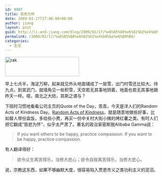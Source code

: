 ```yaml
---
id: 9987
title: 慈悲为怀
date: 2009-02-17T17:48:00+00:00
author: jiang
layout: post
guid: http://li-and-jiang.com/blog/2009/02/17/%e6%85%88%e6%82%b2%e4%b8%ba%e6%80%80/
permalink: /2009/02/17/%e6%85%88%e6%82%b2%e4%b8%ba%e6%80%80/
categories:
  - 生活
---
```

[<img style="border-right:0px;border-top:0px;border-left:0px;border-bottom:0px" height="64" alt="rak" src="http://byfiles.storage.msn.com/y1pm4z_6pUecHisRHPg-yJh52XeNtAgI9HX0UQel9yoLSRcrBahPtjY_rS82pNW0kjspkViQYxJlm8hAMazX1hfUg?PARTNER=WRITER" width="244" border="0" />](http://byfiles.storage.msn.com/y1pzm9_q0nFiMzzhHghqPN41-ynTy536wx5LR1DnO1VfkK8trCNNCeS66ebZDtnp9Xr?PARTNER=WRITER) 

早上七点半，海淀万柳，起来就见外头地面铺成了一层雪，出门时雪还比较大。待九点，到宣武门，就墙角见一些积雪，天空若无其事地阴着，地面也若无其事地跟昨天一样。噫，南北之大防，其斯之谓与？ 

下班时习惯地看看公司主页的Quote of the Day，乖乖，今天是洋人们的Random Acts of Kindness Day。<a href="http://en.wikipedia.org/wiki/Random_act_of_kindness " target="_blank">Random Acts of Kindness</a>，就是随意地做些好事，比如替人带份盒饭，多给些小费，再买一份中关村大街小摊的烤红薯之类。有时人们把它翻成“慈悲为怀”，似乎太严肃了。著名的政治家密斯脱Alibaba Gamma说：
  


> If you want others to be happy, practice compassion. If you want to be happy, practice compassion. 

有人翻译得好：
  


> 欲令众生离苦得乐，当修大悲心；欲令自我离苦得乐，当修大悲心。 

说，宗教这东西，如果不够幽默大度，很容易陷入贾恩市义之类功利主义的泥沼。